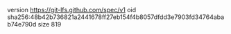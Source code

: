 version https://git-lfs.github.com/spec/v1
oid sha256:48b42b736821a2441678ff27eb154f4b8057dfdd3e7903fd34764abab74e790d
size 819
